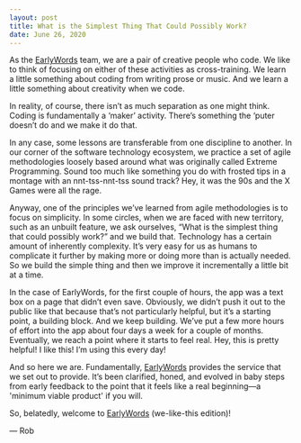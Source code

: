 ```yaml
---
layout: post
title: What is the Simplest Thing That Could Possibly Work?
date: June 26, 2020
---
```


As the [EarlyWords](https://earlywords.io/) team, we are a pair of creative people who code. We like to think of focusing on either of these activities as cross-training. We learn a little something about coding from writing prose or music. And we learn a little something about creativity when we code.

In reality, of course, there isn’t as much separation as one might think. Coding is fundamentally a ‘maker’ activity. There’s something the ‘puter doesn’t do and we make it do that.

In any case, some lessons are transferable from one discipline to another. In our corner of the software technology ecosystem, we practice a set of agile methodologies loosely based around what was originally called Extreme Programming. Sound too much like something you do with frosted tips in a montage with an nnt-tss-nnt-tss sound track? Hey, it was the 90s and the X Games were all the rage.

Anyway, one of the principles we’ve learned from agile methodologies is to focus on simplicity. In some circles, when we are faced with new territory, such as an unbuilt feature, we ask ourselves, “What is the simplest thing that could possibly work?” and we build that. Technology has a certain amount of inherently complexity. It’s very easy for us as humans to complicate it further by making more or doing more than is actually needed. So we build the simple thing and then we improve it incrementally a little bit at a time.

In the case of EarlyWords, for the first couple of hours, the app was a text box on a page that didn’t even save. Obviously, we didn’t push it out to the public like that because that’s not particularly helpful, but it’s a starting point, a building block. And we keep building. We’ve put a few more hours of effort into the app about four days a week for a couple of months. Eventually, we reach a point where it starts to feel real. Hey, this is pretty helpful! I like this! I’m using this every day!

And so here we are. Fundamentally, [EarlyWords](https://earlywords.io/) provides the service that we set out to provide. It’s been clarified, honed, and evolved in baby steps from early feedback to the point that it feels like a real beginning—a 'minimum viable product' if you will.

So, belatedly, welcome to [EarlyWords](https://earlywords.io/) (we-like-this edition)!

— Rob
